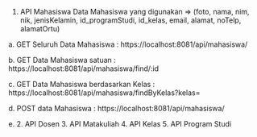 1. API Mahasiswa
   Data Mahasiswa yang digunakan => (foto, nama, nim, nik, jenisKelamin, id_programStudi, id_kelas, email, alamat, noTelp, alamatOrtu)
  
  a. GET Seluruh Data Mahasiswa : https://localhost:8081/api/mahasiswa/
  
  b. GET Data Mahasiswa satuan : https://localhost:8081/api/mahasiswa/find/:id
  
  c. GET Data Mahasiswa berdasarkan Kelas : https://localhost:8081/api/mahasiswa/findByKelas?kelas=<value>
  
  d. POST data Mahasiswa : https://localhost:8081/api/mahasiswa/ 
  
  e. 
2. API Dosen
3. API Matakuliah
4. API Kelas
5. API Program Studi
